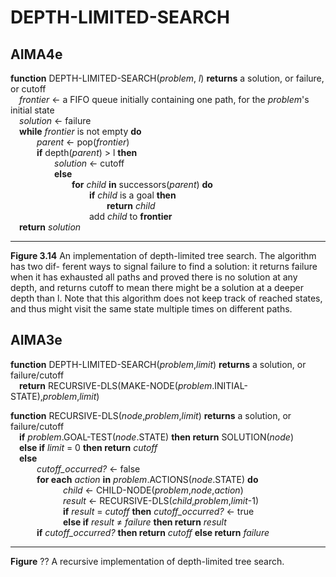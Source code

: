 # DEPTH-LIMITED-SEARCH

## AIMA4e  

__function__ DEPTH-LIMITED-SEARCH(_problem_, _l_) __returns__ a solution, or failure, or cutoff  
&emsp;_frontier_ &larr; a FIFO queue initially containing one path, for the _problem_'s initial state  
&emsp;_solution_ &larr; failure  
&emsp;__while__  _frontier_ is not empty __do__  
&emsp;&emsp;&emsp;_parent_ &larr; pop(_frontier_)  
&emsp;&emsp;&emsp;__if__ depth(_parent_) > l __then__  
&emsp;&emsp;&emsp;&emsp;&emsp;_solution_ &larr; cutoff  
&emsp;&emsp;&emsp;&emsp;&emsp;__else__  
&emsp;&emsp;&emsp;&emsp;&emsp;&emsp;&emsp;__for__ _child_ __in__ successors(_parent_) __do__  
&emsp;&emsp;&emsp;&emsp;&emsp;&emsp;&emsp;&emsp;&emsp;__if__ _child_ is a goal __then__  
&emsp;&emsp;&emsp;&emsp;&emsp;&emsp;&emsp;&emsp;&emsp;&emsp;&emsp;__return__ _child_  
&emsp;&emsp;&emsp;&emsp;&emsp;&emsp;&emsp;&emsp;&emsp;add _child_ to __frontier__  
&emsp;__return__  _solution_  

---
__Figure 3.14__ An implementation of depth-limited tree search. The algorithm has two dif-
ferent ways to signal failure to find a solution: it returns failure when it has exhausted all
paths and proved there is no solution at any depth, and returns cutoff to mean there might be
a solution at a deeper depth than l. Note that this algorithm does not keep track of reached
states, and thus might visit the same state multiple times on different paths.

## AIMA3e
__function__ DEPTH-LIMITED-SEARCH(_problem_,_limit_) __returns__ a solution, or failure/cutoff  
&emsp;__return__ RECURSIVE\-DLS(MAKE\-NODE(_problem_.INITIAL\-STATE),_problem_,_limit_)  

__function__ RECURSIVE\-DLS(_node_,_problem_,_limit_) __returns__ a solution, or failure/cutoff  
&emsp;__if__ _problem_.GOAL-TEST(_node_.STATE) __then return__ SOLUTION(_node_)  
&emsp;__else if__ _limit_ = 0 __then return__ _cutoff_  
&emsp;__else__  
&emsp;&emsp;&emsp;_cutoff\_occurred?_ &larr; false  
&emsp;&emsp;&emsp;__for each__ _action_ __in__ _problem_.ACTIONS(_node_.STATE) __do__  
&emsp;&emsp;&emsp;&emsp;&emsp;&emsp;_child_ &larr; CHILD\-NODE(_problem_,_node_,_action_)  
&emsp;&emsp;&emsp;&emsp;&emsp;&emsp;_result_ &larr; RECURSIVE\-DLS(_child_,_problem_,_limit_\-1)  
&emsp;&emsp;&emsp;&emsp;&emsp;&emsp;__if__ _result_ = _cutoff_ __then__ _cutoff\_occurred?_ &larr; true  
&emsp;&emsp;&emsp;&emsp;&emsp;&emsp;__else if__ _result_ &ne; _failure_ __then return__ _result_  
&emsp;&emsp;&emsp;__if__ _cutoff\_occurred?_ __then return__ _cutoff_ __else return__ _failure_  

---
__Figure__ ?? A recursive implementation of depth\-limited tree search.
